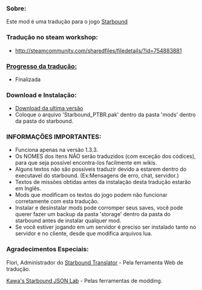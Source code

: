 ### Sobre:
Este mod é uma tradução para o jogo [Starbound](http://store.steampowered.com/app/211820/Starbound/)

### Tradução no steam workshop:
- http://steamcommunity.com/sharedfiles/filedetails/?id=754883881

### [Progresso da tradução:](https://juniordark.github.io/Starbound/)
- Finalizada

### Download e Instalação:
- [Download da ultima versão](https://github.com/JuniorDark/Starbound_PTBR/releases)
- Coloque o arquivo 'Starbound_PTBR.pak' dentro da pasta 'mods' dentro da pasta do starbound.

### INFORMAÇÕES IMPORTANTES:
- Funciona apenas na versão 1.3.3.
- Os NOMES dos itens NÃO serão traduzidos (com exceção dos códices), para que seja possível encontra-los facilmente em wikis.
- Alguns textos não são possiveis traduzir devido a estarem dentro do executavel do starbound. (Ex:Mensagens de erro, chat, servidor.)
- Textos de missões obtidas antes da instalação desta tradução estarão em Inglês.
- Mods que modificam os textos do jogo podem não funcionar corretamente com esta tradução.
- Instalar e desinstalar mods pode corromper seus saves, você pode querer fazer um backup da pasta 'storage' dentro da pasta do starbound antes de instalar qualquer mod.
- Se você estiver jogando em um servidor é preciso ser instalado tanto no servidor e no cliente, desde que modifica arquivos lua.
 
### Agradecimentos Especiais:

Flori, Administrador do [Starbound Translator](https://translator.vorlif.org) - Pela ferramenta Web de tradução.

[Kawa's Starbound JSON Lab](http://helmet.kafuka.org/sbmods/json/) - Pelas ferramentas de modding.

